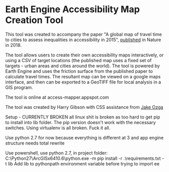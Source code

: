 # Earth Engine Accessibility Map Creation Tool

This tool was created to accompany the paper "A global map of travel time to cities to assess inequalities in accessibility in 2015", [published](https://www.nature.com/articles/nature25181) in Nature in 2018.

The tool allows users to create their own accessibility maps interactively, or using a CSV of target locations (the published map uses a fixed set of targets - urban areas and cities around the world). The tool is powered by Earth Engine and uses the friction surface from the published paper to calculate travel times. The resultant map can be viewed on a google maps interface, and then can be exported to a GeoTIFF file for local analysis in a GIS program.

The tool is online at access-mapper.appspot.com

The tool was created by Harry Gibson with CSS assistance from [Jake Ozga](https://www.jozga.co.uk/)

Setup - CURRENTLY BROKEN
all linux shit is broken as too hard to get pip to install into lib folder. The pip version doesn't work with the necessary switches. Using virtualenv is all broken. Fuck it all.

Use python 2.7 for now because everything is different at 3 and app engine structure needs total rewrite

Use powershell, use python 2.7, in project folder: 
 C:\Python27\ArcGISx6410.6\python.exe -m pip install -r .\requirements.txt -t lib
Add lib to pythonpath environment variable before trying to import ee
 